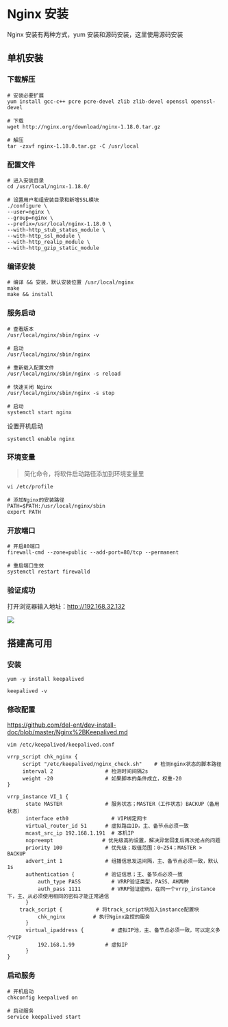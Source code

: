 # Nginx 安装

Nginx 安装有两种方式，yum 安装和源码安装，这里使用源码安装



## 单机安装

### 下载解压

```shell
# 安装必要扩展
yum install gcc-c++ pcre pcre-devel zlib zlib-devel openssl openssl-devel

# 下载
wget http://nginx.org/download/nginx-1.18.0.tar.gz

# 解压
tar -zxvf nginx-1.18.0.tar.gz -C /usr/local
```

### 配置文件

```shell
# 进入安装目录
cd /usr/local/nginx-1.18.0/

# 设置用户和组安装目录和新增SSL模块
./configure \
--user=nginx \
--group=nginx \
--prefix=/usr/local/nginx-1.18.0 \
--with-http_stub_status_module \
--with-http_ssl_module \
--with-http_realip_module \
--with-http_gzip_static_module
```

### 编译安装

```shell
# 编译 && 安装，默认安装位置 /usr/local/nginx
make
make && install
```

### 服务启动

```shell
# 查看版本
/usr/local/nginx/sbin/nginx -v

# 启动
/usr/local/nginx/sbin/nginx

# 重新载入配置文件
/usr/local/nginx/sbin/nginx -s reload

# 快速关闭 Nginx
/usr/local/nginx/sbin/nginx -s stop

# 启动
systemctl start nginx
```

设置开机启动

```shell
systemctl enable nginx
```

### 环境变量

> 简化命令，将软件启动路径添加到环境变量里

```shell
vi /etc/profile

# 添加Nginx的安装路径
PATH=$PATH:/usr/local/nginx/sbin
export PATH
```

### 开放端口

```shell
# 开启80端口
firewall-cmd --zone=public --add-port=80/tcp --permanent

# 重启端口生效
systemctl restart firewalld
```

### 验证成功

打开浏览器输入地址：http://192.168.32.132

<img src="https://java-note-pic.oss-cn-beijing.aliyuncs.com/java/202205011054354.png"/>

## 搭建高可用

### 安装

```shell
yum -y install keepalived

keepalived -v
```

### 修改配置

https://github.com/del-ent/dev-install-doc/blob/master/Nginx%2BKeepalived.md

```properties
vim /etc/keepalived/keepalived.conf

vrrp_script chk_nginx {
     script "/etc/keepalived/nginx_check.sh"    # 检测nginx状态的脚本路径
     interval 2                 # 检测时间间隔2s
     weight -20                 # 如果脚本的条件成立，权重-20
}

vrrp_instance VI_1 {
      state MASTER              # 服务状态；MASTER（工作状态）BACKUP（备用状态）
      interface eth0              # VIP绑定网卡
      virtual_router_id 51      # 虚拟路由ID，主、备节点必须一致
      mcast_src_ip 192.168.1.191  # 本机IP
      nopreempt                # 优先级高的设置，解决异常回复后再次抢占的问题
      priority 100              # 优先级；取值范围：0~254；MASTER > BACKUP
      advert_int 1              # 组播信息发送间隔，主、备节点必须一致，默认1s
      authentication {          # 验证信息；主、备节点必须一致
          auth_type PASS          # VRRP验证类型，PASS、AH两种
          auth_pass 1111          # VRRP验证密码，在同一个vrrp_instance下，主、从必须使用相同的密码才能正常通信
      }
    track_script {           # 将track_script块加入instance配置块
          chk_nginx         # 执行Nginx监控的服务
      }
      virtual_ipaddress {         # 虚拟IP池，主、备节点必须一致，可以定义多个VIP
          192.168.1.99          # 虚拟IP
      }
}
```

### 启动服务

```
# 开机启动
chkconfig keepalived on

# 启动服务
service keepalived start
```

